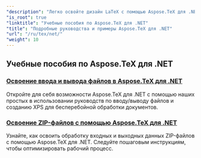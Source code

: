 ```yaml
---
"description": "Легко освойте дизайн LaTeX с помощью Aspose.TeX для .NET. Загрузите для полной интеграции и изучите расширенные возможности форматирования, обработки файлов, лицензирования и многое другое."
"is_root": true
"linktitle": "Учебные пособия по Aspose.TeX для .NET"
"title": "Подробные руководства и примеры Aspose.TeX для .NET"
"url": "/ru/tex/net/"
"weight": 10
---
```


## Учебные пособия по Aspose.TeX для .NET
### [Освоение ввода и вывода файлов в Aspose.TeX для .NET](./file-input-and-output/)
Откройте для себя возможности Aspose.TeX для .NET с помощью наших простых в использовании руководств по вводу/выводу файлов и созданию XPS для бесперебойной обработки документов.
### [Освоение ZIP-файлов с помощью Aspose.TeX для .NET](./mastering-zip-file-io/)
Узнайте, как освоить обработку входных и выходных данных ZIP-файлов с помощью Aspose.TeX для .NET. Следуйте пошаговым инструкциям, чтобы оптимизировать рабочий процесс.
